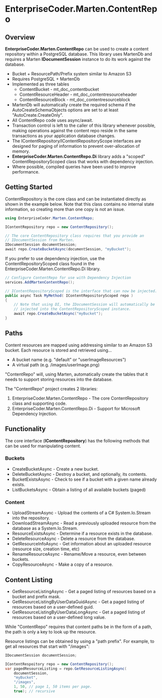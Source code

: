 ﻿
# EnterpriseCoder.Marten.ContentRepo

## Overview

**EnterpriseCoder.Marten.ContentRepo** can be used to create a content repository within
a PostgreSQL database.  This library uses MartenDb and requires a
Marten **IDocumentSession** instance to do its work against the
database.

* Bucket + ResourcePath/Prefix system similar to Amazon S3
* Requires PostgreSQL + MartenDb
* Implemented as three tables
    * ContentBucket - mt_doc_contentbucket
    * ContentResourceHeader - mt_doc_contentresourceheader
    * ContentResourceBlock - mt_doc_contentresourceblock
* MartenDb will automatically create the required schema if the AutoCreateSchemaObjects options are set to at least "AutoCreate.CreateOnly".
* All ContentRepo code uses async/await.
* Transaction control is left to the caller of this library whenever possible, making operations against the content repo reside in the same transactions as your application database changes.
* The IContentRepository/IContentRepositoryScope interfaces are designed for paging of information to prevent over-allocation of memory.
* **EnterpriseCoder.Marten.ContentRepo.Di** library adds a "scoped" ContentRepositoryScoped class that works with dependency injection.
* Where possible, compiled queries have been used to improve performance.

## Getting Started

ContentRepository is the core class and can be instantiated directly as shown in the example below.  Note that this
class contains no internal state information, so creating more than one copy is not an issue.

```csharp
using EnterpriseCoder.Marten.ContentRepo;

IContentRepository repo = new ContentRepository();

// The core ContentRepository class requires that you provide an 
// IDocumentSession from Marten.
IDocumentSession documentSession;
await repo.CreateBucketAsync(documentSession, "myBucket");

```
If you prefer to use dependency injection, use the ContentRepositoryScoped class found in the
EnterpriseCoder.Marten.ContentRepo.Di library.

```csharp
// Configure ContentRepo for use with Dependency Injection
services.AddMartenContentRepo();

// IContentRepositoryScoped is the interface that can now be injected.
public async Task MyMethod( IContentRepositoryScoped repo ) 
{
    // Note that using DI, the IDocumentSession will automatically be
    // injected into the ContentRepositoryScoped instance.
    await repo.CreateBucketAsync("myBucket");
}        
```

## Paths
Content resources are mapped using addressing similar to an Amazon S3
bucket.  Each resource is stored and retrieved using...

* A bucket name (e.g. "default" or "userImageResources")
* A virtual path (e.g. /images/userImage.png)

"ContentRepo" will, using Marten, automatically create the tables that
it needs to support storing resources into the database.

The "ContentRepo" project creates 2 libraries:
1. EnterpriseCoder.Marten.ContentRepo - The core ContentRepository class and supporting code.
2. EnterpriseCoder.Marten.ContentRepo.Di - Support for Microsoft Dependency Injection.

## Functionality

The core interface (**IContentRepository**) has the following methods that can be
used for manipulating content.

### Buckets
* CreateBucketAsync - Create a new bucket.
* DeleteBucketAsync - Destroy a bucket, and optionally, its contents.
* BucketExistsAsync - Check to see if a bucket with a given name already exists.
* ListBucketsAsync - Obtain a listing of all available buckets (paged)

### Content
* UploadStreamAsync - Upload the contents of a C# System.Io.Stream into the repository.
* DownloadStreamAsync - Read a previously uploaded resource from the database as a System.Io.Stream.
* ResourceExistsAsync - Determine if a resource exists in the database.
* DeleteResourceAsync - Delete a resource from the database.
* GetResourceInfoAsync - Get information about an uploaded resource (resource size, creation time, etc)
* RenameResourceAsync - Rename/Move a resource, even between buckets.
* CopyResourceAsync - Make a copy of a resource.

## Content Listing
* GetResourceListingAsync - Get a paged listing of resources based on a bucket and prefix mask.
* GetResourceListingByUserDataGuidAsync - Get a paged listing of resources based on a user-defined guid.
* GetResourceListingByUserDataLongAsync - Get a paged listing of resources based on a user-defined long value.

While "ContentRepo" requires that content paths be in the form of a
path, the path is only a key to look up the resource.

Resource listings can be obtained by using a "path prefix".  For example,
to get all resources that start with "/images":

```csharp
IDocumentSession documentSession;

IContentRespoitory repo = new ContentRepository();
var pagedResourceListing = repo.GetResourceListingAsync(
    documentSession,
    "myBucket",
    "/images",
    1, 50, // page 1, 50 items per page.
    true); // recursive
```


